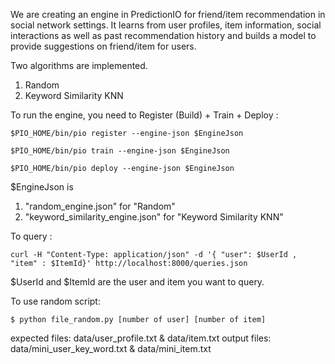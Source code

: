 We are creating an engine in PredictionIO for friend/item recommendation in social network settings. It learns from user profiles, item information, social interactions as well as past recommendation history and builds a model to provide suggestions on friend/item for users.

Two algorithms are implemented.

1. Random
2. Keyword Similarity KNN

To run the engine, you need to Register (Build) + Train + Deploy : 

```
$PIO_HOME/bin/pio register --engine-json $EngineJson

$PIO_HOME/bin/pio train --engine-json $EngineJson

$PIO_HOME/bin/pio deploy --engine-json $EngineJson
```

$EngineJson is

1. "random_engine.json" for "Random"
2. "keyword_similarity_engine.json" for "Keyword Similarity KNN"

To query :

```
curl -H "Content-Type: application/json" -d '{ "user": $UserId , "item" : $ItemId}' http://localhost:8000/queries.json
```

$UserId and $ItemId are the user and item you want to query.


To use random script:
```
$ python file_random.py [number of user] [number of item] 
```
expected files: data/user_profile.txt & data/item.txt
output files: data/mini_user_key_word.txt & data/mini_item.txt
